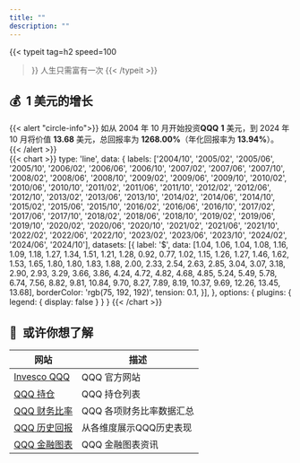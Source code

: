 ```yaml
---
title: ""
description: ""
---
```


{{< typeit 
  tag=h2
  speed=100
>}}
人生只需富有一次
{{< /typeit >}}
## 💰&nbsp;&nbsp;1 美元的增长
{{< alert "circle-info">}}
如从 2004 年 10 月开始投资**QQQ** **1** 美元，到 2024 年 10 月将价值 **13.68** 美元，总回报率为 **1268.00%**（年化回报率为 **13.94%**）。
{{< /alert >}}
<br>
{{< chart >}}
type: 'line',
data: {
    labels: ['2004/10', '2005/02', '2005/06', '2005/10', '2006/02', '2006/06', '2006/10', '2007/02', '2007/06', '2007/10', '2008/02', '2008/06', '2008/10', '2009/02', '2009/06', '2009/10', '2010/02', '2010/06', '2010/10', '2011/02', '2011/06', '2011/10', '2012/02', '2012/06', '2012/10', '2013/02', '2013/06', '2013/10', '2014/02', '2014/06', '2014/10', '2015/02', '2015/06', '2015/10', '2016/02', '2016/06', '2016/10', '2017/02', '2017/06', '2017/10', '2018/02', '2018/06', '2018/10', '2019/02', '2019/06', '2019/10', '2020/02', '2020/06', '2020/10', '2021/02', '2021/06', '2021/10', '2022/02', '2022/06', '2022/10', '2023/02', '2023/06', '2023/10', '2024/02', '2024/06', '2024/10'],
    datasets: [{
        label: '$',
        data: [1.04, 1.06, 1.04, 1.08, 1.16, 1.09, 1.18, 1.27, 1.34, 1.51, 1.21, 1.28, 0.92, 0.77, 1.02, 1.15, 1.26, 1.27, 1.46, 1.62, 1.53, 1.65, 1.80, 1.80, 1.83, 1.88, 2.00, 2.33, 2.54, 2.63, 2.85, 3.04, 3.07, 3.18, 2.90, 2.93, 3.29, 3.66, 3.86, 4.24, 4.72, 4.82, 4.68, 4.85, 5.24, 5.49, 5.78, 6.74, 7.56, 8.82, 9.81, 10.84, 9.70, 8.27, 7.89, 8.19, 10.37, 9.69, 12.26, 13.45, 13.68],
        borderColor: 'rgb(75, 192, 192)',
        tension: 0.1,
    }],
},
options: {
    plugins: {
        legend: {
            display: false
        }
    }
}
{{< /chart >}}


## 🔗&nbsp;&nbsp;或许你想了解

| 网站 | 描述 |
|---|---|
| [Invesco QQQ](https://www.invesco.com/us/financial-products/etfs/product-detail?audienceType=Investor&productId=ETF-QQQ) | QQQ 官方网站 |
| [QQQ 持仓](https://www.invesco.com/us/financial-products/etfs/holdings?audienceType=Investor&ticker=QQQ) | QQQ 持仓列表 | 
| [QQQ 财务比率](https://marketchameleon.com/Overview/QQQ/ETF-Financial-Ratios/) | QQQ 各项财务比率数据汇总 | 
| [QQQ 历史回报](https://www.lazyportfolioetf.com/etf/invesco-qqq-trust-qqq/) | 从各维度展示QQQ历史表现 |
| [QQQ 金融图表](https://www.financecharts.com/etfs/QQQ/) | QQQ 金融图表资讯 |
